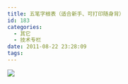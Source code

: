 ```yaml
---
title: 五笔字根表（适合新手、可打印随身背）
id: 183
categories:
  - 其它
  - 技术专栏
date: 2011-08-22 23:28:09
tags:
---
```


![](http://goodswiee.com/wp-content/uploads/2011/08/wubi.gif)